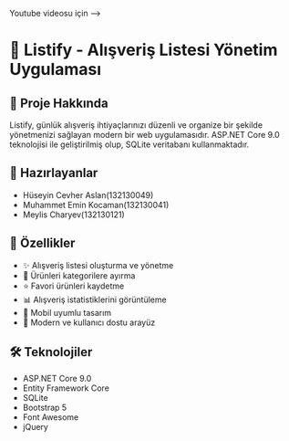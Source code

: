 Youtube videosu için -->

# 🛒 Listify - Alışveriş Listesi Yönetim Uygulaması

## 📝 Proje Hakkında
Listify, günlük alışveriş ihtiyaçlarınızı düzenli ve organize bir şekilde yönetmenizi sağlayan modern bir web uygulamasıdır. ASP.NET Core 9.0 teknolojisi ile geliştirilmiş olup, SQLite veritabanı kullanmaktadır.
## 📝 Hazırlayanlar
- Hüseyin Cevher Aslan(132130049)
- Muhammet Emin Kocaman(132130041)
- Meylis Charyev(132130121)



  
## 🚀 Özellikler
- ✨ Alışveriş listesi oluşturma ve yönetme
- 📁 Ürünleri kategorilere ayırma
- ⭐ Favori ürünleri kaydetme
- 📊 Alışveriş istatistiklerini görüntüleme
- 📱 Mobil uyumlu tasarım
- 🎨 Modern ve kullanıcı dostu arayüz

## 🛠️ Teknolojiler
- ASP.NET Core 9.0
- Entity Framework Core
- SQLite
- Bootstrap 5
- Font Awesome
- jQuery

